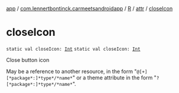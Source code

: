 [app](../../../index.md) / [com.lennertbontinck.carmeetsandroidapp](../../index.md) / [R](../index.md) / [attr](index.md) / [closeIcon](./close-icon.md)

# closeIcon

`static val closeIcon: `[`Int`](https://kotlinlang.org/api/latest/jvm/stdlib/kotlin/-int/index.html)
`static val closeIcon: `[`Int`](https://kotlinlang.org/api/latest/jvm/stdlib/kotlin/-int/index.html)

Close button icon

May be a reference to another resource, in the form "`@[+][*package*:]*type*/*name*`" or a theme attribute in the form "`?[*package*:]*type*/*name*`".

